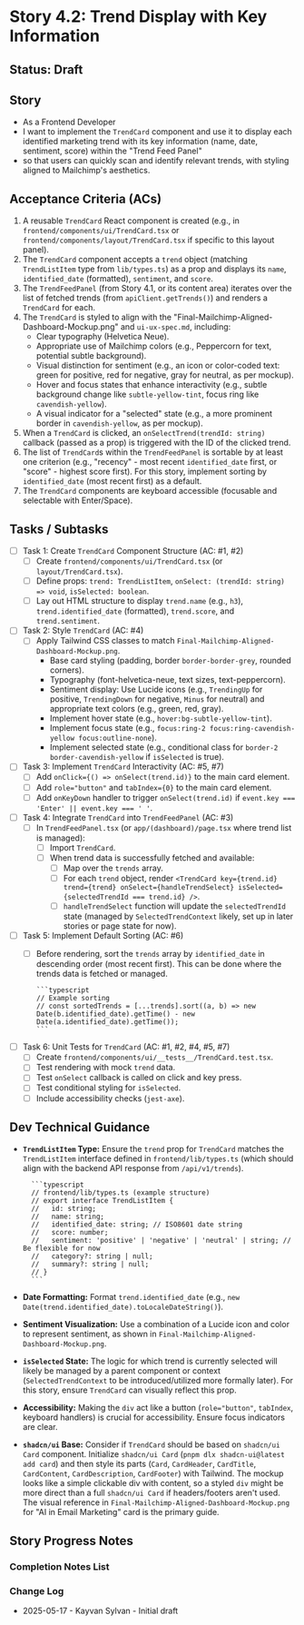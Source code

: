 # Story 4.2: Trend Display with Key Information

## Status: Draft

## Story

- As a Frontend Developer
- I want to implement the `TrendCard` component and use it to display each identified marketing trend with its key information (name, date, sentiment, score) within the "Trend Feed Panel"
- so that users can quickly scan and identify relevant trends, with styling aligned to Mailchimp's aesthetics.

## Acceptance Criteria (ACs)

1. A reusable `TrendCard` React component is created (e.g., in `frontend/components/ui/TrendCard.tsx` or `frontend/components/layout/TrendCard.tsx` if specific to this layout panel).
2. The `TrendCard` component accepts a `trend` object (matching `TrendListItem` type from `lib/types.ts`) as a prop and displays its `name`, `identified_date` (formatted), `sentiment`, and `score`.
3. The `TrendFeedPanel` (from Story 4.1, or its content area) iterates over the list of fetched trends (from `apiClient.getTrends()`) and renders a `TrendCard` for each.
4. The `TrendCard` is styled to align with the "Final-Mailchimp-Aligned-Dashboard-Mockup.png" and `ui-ux-spec.md`, including:
    - Clear typography (Helvetica Neue).
    - Appropriate use of Mailchimp colors (e.g., Peppercorn for text, potential subtle background).
    - Visual distinction for sentiment (e.g., an icon or color-coded text: green for positive, red for negative, gray for neutral, as per mockup).
    - Hover and focus states that enhance interactivity (e.g., subtle background change like `subtle-yellow-tint`, focus ring like `cavendish-yellow`).
    - A visual indicator for a "selected" state (e.g., a more prominent border in `cavendish-yellow`, as per mockup).
5. When a `TrendCard` is clicked, an `onSelectTrend(trendId: string)` callback (passed as a prop) is triggered with the ID of the clicked trend.
6. The list of `TrendCard`s within the `TrendFeedPanel` is sortable by at least one criterion (e.g., "recency" - most recent `identified_date` first, or "score" - highest score first). For this story, implement sorting by `identified_date` (most recent first) as a default.
7. The `TrendCard` components are keyboard accessible (focusable and selectable with Enter/Space).

## Tasks / Subtasks

- [ ] Task 1: Create `TrendCard` Component Structure (AC: #1, #2)
  - [ ] Create `frontend/components/ui/TrendCard.tsx` (or `layout/TrendCard.tsx`).
  - [ ] Define props: `trend: TrendListItem`, `onSelect: (trendId: string) => void`, `isSelected: boolean`.
  - [ ] Lay out HTML structure to display `trend.name` (e.g., `h3`), `trend.identified_date` (formatted), `trend.score`, and `trend.sentiment`.
- [ ] Task 2: Style `TrendCard` (AC: #4)
  - [ ] Apply Tailwind CSS classes to match `Final-Mailchimp-Aligned-Dashboard-Mockup.png`.
    - Base card styling (padding, border `border-border-grey`, rounded corners).
    - Typography (font-helvetica-neue, text sizes, text-peppercorn).
    - Sentiment display: Use Lucide icons (e.g., `TrendingUp` for positive, `TrendingDown` for negative, `Minus` for neutral) and appropriate text colors (e.g., green, red, gray).
    - Implement hover state (e.g., `hover:bg-subtle-yellow-tint`).
    - Implement focus state (e.g., `focus:ring-2 focus:ring-cavendish-yellow focus:outline-none`).
    - Implement selected state (e.g., conditional class for `border-2 border-cavendish-yellow` if `isSelected` is true).
- [ ] Task 3: Implement `TrendCard` Interactivity (AC: #5, #7)
  - [ ] Add `onClick={() => onSelect(trend.id)}` to the main card element.
  - [ ] Add `role="button"` and `tabIndex={0}` to the main card element.
  - [ ] Add `onKeyDown` handler to trigger `onSelect(trend.id)` if `event.key === 'Enter' || event.key === ' '`.
- [ ] Task 4: Integrate `TrendCard` into `TrendFeedPanel` (AC: #3)
  - [ ] In `TrendFeedPanel.tsx` (or `app/(dashboard)/page.tsx` where trend list is managed):
    - [ ] Import `TrendCard`.
    - [ ] When trend data is successfully fetched and available:
      - [ ] Map over the `trends` array.
      - [ ] For each `trend` object, render `<TrendCard key={trend.id} trend={trend} onSelect={handleTrendSelect} isSelected={selectedTrendId === trend.id} />`.
      - [ ] `handleTrendSelect` function will update the `selectedTrendId` state (managed by `SelectedTrendContext` likely, set up in later stories or page state for now).
- [ ] Task 5: Implement Default Sorting (AC: #6)
  - [ ] Before rendering, sort the `trends` array by `identified_date` in descending order (most recent first). This can be done where the trends data is fetched or managed.

        ```typescript
        // Example sorting
        // const sortedTrends = [...trends].sort((a, b) => new Date(b.identified_date).getTime() - new Date(a.identified_date).getTime());
        ```

- [ ] Task 6: Unit Tests for `TrendCard` (AC: #1, #2, #4, #5, #7)
  - [ ] Create `frontend/components/ui/__tests__/TrendCard.test.tsx`.
  - [ ] Test rendering with mock `trend` data.
  - [ ] Test `onSelect` callback is called on click and key press.
  - [ ] Test conditional styling for `isSelected`.
  - [ ] Include accessibility checks (`jest-axe`).

## Dev Technical Guidance

- **`TrendListItem` Type:** Ensure the `trend` prop for `TrendCard` matches the `TrendListItem` interface defined in `frontend/lib/types.ts` (which should align with the backend API response from `/api/v1/trends`).

        ```typescript
        // frontend/lib/types.ts (example structure)
        // export interface TrendListItem {
        //   id: string;
        //   name: string;
        //   identified_date: string; // ISO8601 date string
        //   score: number;
        //   sentiment: 'positive' | 'negative' | 'neutral' | string; // Be flexible for now
        //   category?: string | null;
        //   summary?: string | null;
        // }
        ```

- **Date Formatting:** Format `trend.identified_date` (e.g., `new Date(trend.identified_date).toLocaleDateString()`).

- **Sentiment Visualization:** Use a combination of a Lucide icon and color to represent sentiment, as shown in `Final-Mailchimp-Aligned-Dashboard-Mockup.png`.
- **`isSelected` State:** The logic for which trend is currently selected will likely be managed by a parent component or context (`SelectedTrendContext` to be introduced/utilized more formally later). For this story, ensure `TrendCard` can visually reflect this prop.
- **Accessibility:** Making the `div` act like a button (`role="button"`, `tabIndex`, keyboard handlers) is crucial for accessibility. Ensure focus indicators are clear.
- **`shadcn/ui` Base:** Consider if `TrendCard` should be based on `shadcn/ui Card` component. Initialize `shadcn/ui Card` (`pnpm dlx shadcn-ui@latest add card`) and then style its parts (`Card`, `CardHeader`, `CardTitle`, `CardContent`, `CardDescription`, `CardFooter`) with Tailwind. The mockup looks like a simple clickable div with content, so a styled `div` might be more direct than a full `shadcn/ui Card` if headers/footers aren't used. The visual reference in `Final-Mailchimp-Aligned-Dashboard-Mockup.png` for "AI in Email Marketing" card is the primary guide.

## Story Progress Notes

### Completion Notes List

### Change Log

- 2025-05-17 - Kayvan Sylvan - Initial draft
